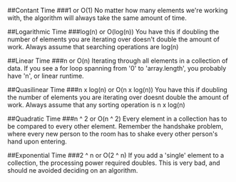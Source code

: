 ##Contant Time 
###1 or O(1)
No matter how many elements we're working with, the algorithm will always take the same amount of time.

##Logarithmic Time
###log(n) or O(log(n))
You have this if doubling the number of elements you are iterating over doesn't double the amount of work. Always assume that searching operations are log(n)

##Linear Time
###n or O(n)
Iterating through all elements in a collection of data. If you see a for loop spanning from '0' to 'array.length', you probably have 'n', or linear runtime.

##Quasilinear Time
###n x log(n) or O(n x log(n))
You have this if doubling the number of elements you are iterating over doesnt double the amount of work. Always assume that any sorting operation is n x log(n)

##Quadratic Time
###n ^ 2 or O(n ^ 2)
Every element in a collection has to be compared to every other element. Remember the handshake problem, where every new person to the room has to shake every other person's hand upon entering.

##Exponential Time
###2 ^ n or O(2 ^ n)
If you add a 'single' element to a collection, the processing power required doubles. This is very bad, and should ne avoided deciding on an algorithm. 